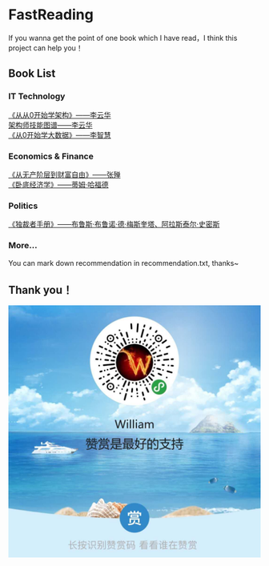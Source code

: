 # FastReading
If you wanna get the point of one book which I have read，I think this project can help you！


## Book List
### IT Technology
[《从从0开始学架构》——李云华](https://zhimap.com/medit/6159a37f642c480e984e9ad5d97e2489)   
[架构师技能图谱——李云华](https://zhimap.com/medit/7373a66abc944fe9a7b95529f1607ba7)   
[《从0开始学大数据》——李智慧](https://zhimap.com/medit/55e6d28cc1284e67b1d0fd593b43ec1d)   

### Economics & Finance
[《从无产阶层到财富自由》——张殚](https://zhimap.com/medit/f4ca99b6a077478c84c0017d02f4e827)   
[《卧底经济学》——蒂姆·哈福德](https://zhimap.com/medit/3a4c650e555d4ec8b631670d5dbc8310)   

### Politics
[《独裁者手册》——布鲁斯·布鲁诺·德·梅斯奎塔、阿拉斯泰尔·史密斯](https://zhimap.com/medit/12772df96ac34444926887339fb882aa)   


### More...
You can mark down recommendation in recommendation.txt, thanks~

## Thank you！
![Tip.jpg](https://github.com/WilliamLizk/FastReading/raw/master/tip.jpg)
